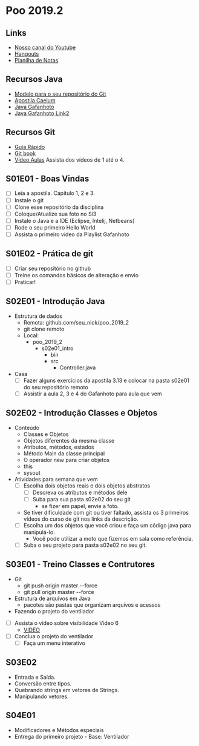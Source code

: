 # Poo 2019.2

## Links
- [Nosso canal do Youtube](https://www.youtube.com/watch?v=UIjJNcqg9pA&list=PLqwyjBSVOHRz424LLLdudcK3Y7JV8_w8h)
- [Hangouts](https://hangouts.google.com/group/NQ6XPZbRo6J9uHR68)
- [Planilha de Notas](https://docs.google.com/spreadsheets/d/1LsIgnATOwCNqfKgbTJJtElALDojt03pFumq59kEUyqk/edit#gid=0)

## Recursos Java
- [Modelo para o seu repositório do Git](https://github.com/senapk/exemplo_repositorio_disciplina)
- [Apostila Caelum](https://www.caelum.com.br/apostila-java-orientacao-objetos/)
- [Java Gafanhoto](https://www.youtube.com/playlist?list=PLHz_AreHm4dkqe2aR0tQK74m8SFe-aGsY)
- [Java Gafanhoto Link2](https://www.cursoemvideo.com/course/curso-de-poo-java/)

## Recursos Git
- [Guia Rápido](https://rogerdudler.github.io/git-guide/index.pt_BR.html)
- [Git book](https://pt.wikiversity.org/wiki/Git_B%C3%A1sico)
- [Vídeo Aulas]("https://www.youtube.com/playlist?list=PLInBAd9OZCzzHBJjLFZzRl6DgUmOeG3H0") Assista dos vídeos de 1 até o 4.

## S01E01 - Boas Vindas
- [ ] Leia a apostila. Capítulo 1, 2 e 3.
- [ ] Instale o git
- [ ] Clone esse repositório da disciplina
- [ ] Coloque/Atualize sua foto no Si3
- [ ] Instale o Java e a IDE (Eclipse, Intelij, Netbeans)
- [ ] Rode o seu primeiro Hello World
- [ ] Assista o primeiro vídeo da Playlist Gafanhoto

## S01E02 - Prática de git
- [ ] Criar seu repositório no github
- [ ] Treine os comandos básicos de alteração e envio
- [ ] Praticar!

## S02E01 - Introdução Java
- Estrutura de dados
    - Remota: github.com/seu_nick/poo_2019_2
    - git clone remoto
    - Local: 
        - poo_2019_2
            - s02e01_intro
                - bin
                - src
                    - Controller.java
- Casa
    - [ ] Fazer alguns exercícios da apostila 3.13 e colocar na pasta s02e01 do seu repositório remoto
    - [ ] Assistir a aula 2, 3 e 4 do Gafanhoto para aula que vem

## S02E02 - Introdução Classes e Objetos
- Conteúdo
    - Classes e Objetos
    - Objetos diferentes da mesma classe
    - Atributos, métodos, estados
    - Método Main da classe principal
    - O operador new para criar objetos
    - this
    - sysout
- Atividades para semana que vem
    - [ ] Escolha dois objetos reais e dois objetos abstratos
        - [ ] Descreva os atributos e métodos dele
        - [ ] Suba para sua pasta s02e02 do seu git
            - se fizer em papel, envie a foto.
    - Se tiver dificuldade com git ou tiver faltado, assista os 3 primeiros vídeos do curso de git nos links da descrição.
    - [ ] Escolha um dos objetos que você criou e faça um código java para manipulá-lo.
        - Você pode utilizar a moto que fizemos em sala como referência.
    - [ ] Suba o seu projeto para pasta s02e02 no seu git.

## S03E01 - Treino Classes e Contrutores
- Git
    - git push origin master --force
    - git pull origin master --force
- Estrutura de arquivos em Java
    - pacotes são pastas que organizam arquivos e acessos
- Fazendo o projeto do ventilador
- [ ] Assista o vídeo sobre visibilidade Video 6
    - [VIDEO](https://www.youtube.com/watch?v=jFI-qqitzwk&list=PLHz_AreHm4dkqe2aR0tQK74m8SFe-aGsY&index=6)
- [ ] Conclua o projeto do ventilador
    - [ ] Faça um menu interativo

## S03E02
- Entrada e Saída.
- Conversão entre tipos.
- Quebrando strings em vetores de Strings.
- Manipulando vetores.
  
## S04E01
- Modificadores e Métodos especiais
- Entrega do primeiro projeto - Base: Ventilador
